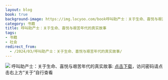 ```yaml
---
layout: blog
book: true
background-image: https://img.locyoo.com/book呼叫助产士：关于生命、喜悦与艰苦年代的真实故事.jpg
category: 书籍
title: 呼叫助产士：关于生命、喜悦与艰苦年代的真实故事
tags:
- 书籍
- 社会
redirect_from:
  - /2024/03/呼叫助产士：关于生命、喜悦与艰苦年代的真实故事/
---
```

![](https://img.locyoo.com/book呼叫助产士：关于生命、喜悦与艰苦年代的真实故事.jpg)
呼叫助产士：关于生命、喜悦与艰苦年代的真实故事: <a name = "ref1" href="https://url18.ctfile.com/f/50983618-1357864307-8c44aa?p=3619">点击下载</a>，访问密码请点击右上方“关于”自行查看